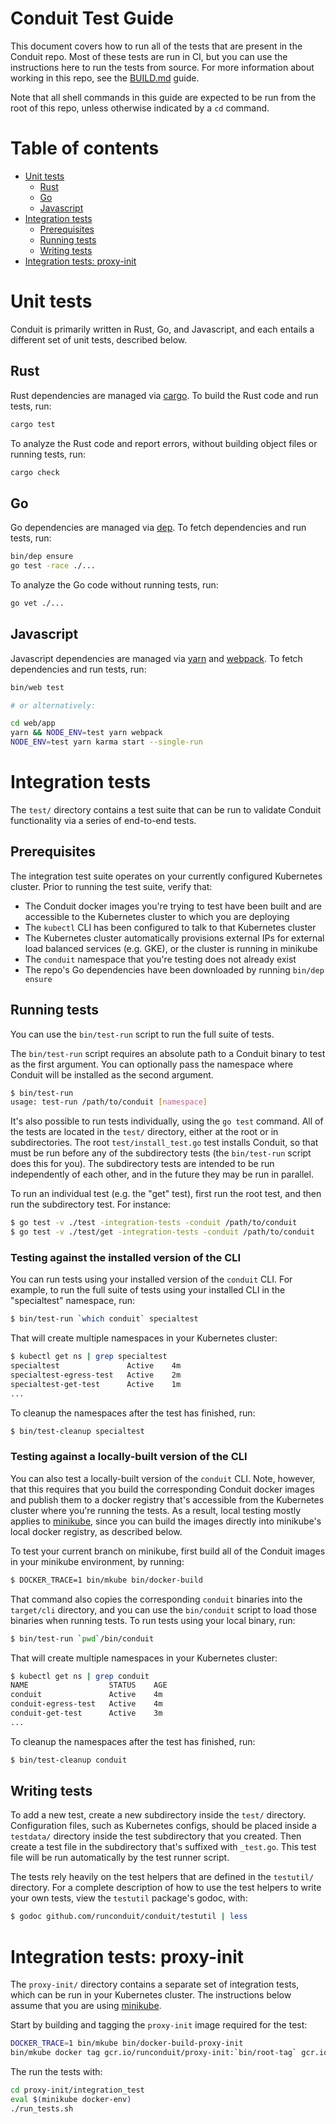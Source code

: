 # Conduit Test Guide

This document covers how to run all of the tests that are present in the Conduit
repo. Most of these tests are run in CI, but you can use the instructions here
to run the tests from source. For more information about working in this repo,
see the [BUILD.md](BUILD.md) guide.

Note that all shell commands in this guide are expected to be run from the root
of this repo, unless otherwise indicated by a `cd` command.

# Table of contents

- [Unit tests](#unit-tests)
  - [Rust](#rust)
  - [Go](#go)
  - [Javascript](#javascript)
- [Integration tests](#integration-tests)
  - [Prerequisites](#prerequisites)
  - [Running tests](#running-tests)
  - [Writing tests](#writing-tests)
- [Integration tests: proxy-init](#integration-tests-proxy-init)

# Unit tests

Conduit is primarily written in Rust, Go, and Javascript, and each entails a
different set of unit tests, described below.

## Rust

Rust dependencies are managed via [cargo](https://github.com/rust-lang/cargo).
To build the Rust code and run tests, run:

```bash
cargo test
```

To analyze the Rust code and report errors, without building object files or
running tests, run:

```bash
cargo check
```

## Go

Go dependencies are managed via [dep](https://github.com/golang/dep). To fetch
dependencies and run tests, run:

```bash
bin/dep ensure
go test -race ./...
```

To analyze the Go code without running tests, run:

```bash
go vet ./...
```

## Javascript

Javascript dependencies are managed via [yarn](https://yarnpkg.com/) and
[webpack](https://webpack.js.org/). To fetch dependencies and run tests, run:

```bash
bin/web test

# or alternatively:

cd web/app
yarn && NODE_ENV=test yarn webpack
NODE_ENV=test yarn karma start --single-run
```

# Integration tests

The `test/` directory contains a test suite that can be run to validate Conduit
functionality via a series of end-to-end tests.

## Prerequisites

The integration test suite operates on your currently configured Kubernetes
cluster. Prior to running the test suite, verify that:

- The Conduit docker images you're trying to test have been built and are
  accessible to the Kubernetes cluster to which you are deploying
- The `kubectl` CLI has been configured to talk to that Kubernetes cluster
- The Kubernetes cluster automatically provisions external IPs for external load
  balanced services (e.g. GKE), or the cluster is running in minikube
- The `conduit` namespace that you're testing does not already exist
- The repo's Go dependencies have been downloaded by running `bin/dep ensure`

## Running tests

You can use the `bin/test-run` script to run the full suite of tests.

The `bin/test-run` script requires an absolute path to a Conduit binary to test
as the first argument. You can optionally pass the namespace where Conduit will
be installed as the second argument.

```bash
$ bin/test-run
usage: test-run /path/to/conduit [namespace]
```

It's also possible to run tests individually, using the `go test` command. All
of the tests are located in the `test/` directory, either at the root or in
subdirectories. The root `test/install_test.go` test installs Conduit, so that
must be run before any of the subdirectory tests (the `bin/test-run` script does
this for you). The subdirectory tests are intended to be run independently of
each other, and in the future they may be run in parallel.

To run an individual test (e.g. the "get" test), first run the root test, and
then run the subdirectory test. For instance:

```bash
$ go test -v ./test -integration-tests -conduit /path/to/conduit
$ go test -v ./test/get -integration-tests -conduit /path/to/conduit
```

### Testing against the installed version of the CLI

You can run tests using your installed version of the `conduit` CLI. For
example, to run the full suite of tests using your installed CLI in the
"specialtest" namespace, run:

```bash
$ bin/test-run `which conduit` specialtest
```

That will create multiple namespaces in your Kubernetes cluster:

```bash
$ kubectl get ns | grep specialtest
specialtest               Active    4m
specialtest-egress-test   Active    2m
specialtest-get-test      Active    1m
...
```

To cleanup the namespaces after the test has finished, run:

```bash
$ bin/test-cleanup specialtest
```

### Testing against a locally-built version of the CLI

You can also test a locally-built version of the `conduit` CLI. Note, however,
that this requires that you build the corresponding Conduit docker images and
publish them to a docker registry that's accessible from the Kubernetes cluster
where you're running the tests. As a result, local testing mostly applies to
[minikube](https://github.com/kubernetes/minikube), since you can build the
images directly into minikube's local docker registry, as described below.

To test your current branch on minikube, first build all of the Conduit images
in your minikube environment, by running:

```bash
$ DOCKER_TRACE=1 bin/mkube bin/docker-build
```

That command also copies the corresponding `conduit` binaries into the
`target/cli` directory, and you can use the `bin/conduit` script to load those
binaries when running tests. To run tests using your local binary, run:

```bash
$ bin/test-run `pwd`/bin/conduit
```

That will create multiple namespaces in your Kubernetes cluster:

```bash
$ kubectl get ns | grep conduit
NAME                  STATUS    AGE
conduit               Active    4m
conduit-egress-test   Active    4m
conduit-get-test      Active    3m
...
```

To cleanup the namespaces after the test has finished, run:

```bash
$ bin/test-cleanup conduit
```

## Writing tests

To add a new test, create a new subdirectory inside the `test/` directory.
Configuration files, such as Kubernetes configs, should be placed inside a
`testdata/` directory inside the test subdirectory that you created. Then create
a test file in the subdirectory that's suffixed with `_test.go`. This test file
will be run automatically by the test runner script.

The tests rely heavily on the test helpers that are defined in the `testutil/`
directory. For a complete description of how to use the test helpers to write
your own tests, view the `testutil` package's godoc, with:

```bash
$ godoc github.com/runconduit/conduit/testutil | less
```

# Integration tests: proxy-init

The `proxy-init/` directory contains a separate set of integration tests, which
can be run in your Kubernetes cluster. The instructions below assume that you
are using [minikube](https://github.com/kubernetes/minikube).

Start by building and tagging the `proxy-init` image required for the test:

```bash
DOCKER_TRACE=1 bin/mkube bin/docker-build-proxy-init
bin/mkube docker tag gcr.io/runconduit/proxy-init:`bin/root-tag` gcr.io/runconduit/proxy-init:latest
```

The run the tests with:

```bash
cd proxy-init/integration_test
eval $(minikube docker-env)
./run_tests.sh
```
